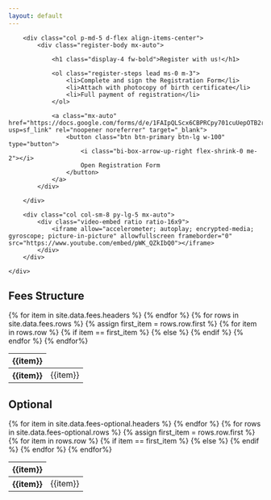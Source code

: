 ```yaml
---
layout: default
---
```


<div class="container-fluid my-4 my-xl-5">
    <div class="col-xl-10 mx-auto row row-cols-1 row-cols-lg-2 g-4">

        <div class="col p-md-5 d-flex align-items-center">
            <div class="register-body mx-auto">

                <h1 class="display-4 fw-bold">Register with us!</h1>

                <ol class="register-steps lead ms-0 m-3">
                    <li>Complete and sign the Registration Form</li>
                    <li>Attach with photocopy of birth certificate​</li>
                    <li>Full payment of registration</li>
                </ol>

                <a class="mx-auto" href="https://docs.google.com/forms/d/e/1FAIpQLScx6CBPRCpy701cuUepOTB2r7_d0DdaYDuIRtPN5U5OtV7phQ/viewform?usp=sf_link" rel="noopener noreferrer" target="_blank">
                    <button class="btn btn-primary btn-lg w-100" type="button">
                        <i class="bi-box-arrow-up-right flex-shrink-0 me-2"></i>
                        Open Registration Form
                    </button>
                </a>
            </div>

        </div>

        <div class="col col-sm-8 py-lg-5 mx-auto">
            <div class="video-embed ratio ratio-16x9">
                <iframe allow="accelerometer; autoplay; encrypted-media; gyroscope; picture-in-picture" allowfullscreen frameborder="0" src="https://www.youtube.com/embed/pWK_QZkIbQ0"></iframe>
            </div>
        </div>

    </div>
</div>


<div class="container-md py-3 table-responsive">
    <h2 class="display-4">Fees Structure</h2>
    <table class="align-middle">
        <thead>
            {% for item in site.data.fees.headers %}
                <th class="bg-red" scope="col">
                    {{item}}
                </th>
            {% endfor %}
        </thead>
        <tbody class="table-group-divider">
            {% for rows in site.data.fees.rows %}
                <tr>
                    {% assign first_item = rows.row.first %}
                    {% for item in rows.row %}
                        {% if item == first_item %}
                            <th>{{item}}</th>
                        {% else %}
                            <td>{{item}}</td>
                        {% endif %}
                    {% endfor %}
                </tr>
			{% endfor%}
        </tbody>
    </table>
</div>


<div class="container-md py-3 table-responsive">
    <h2 class="display-4">Optional</h2>
    <table class="align-middle">
        <thead>
            {% for item in site.data.fees-optional.headers %}
                <th class="bg-blue" scope="col">
                    {{item}}
                </th>
            {% endfor %}
        </thead>
        <tbody class="table-group-divider">
            {% for rows in site.data.fees-optional.rows %}
                <tr>
                    {% assign first_item = rows.row.first %}
                    {% for item in rows.row %}
                        {% if item == first_item %}
                            <th>{{item}}</th>
                        {% else %}
                            <td>{{item}}</td>
                        {% endif %}
                    {% endfor %}
                </tr>
			{% endfor%}
        </tbody>
    </table>
</div>
